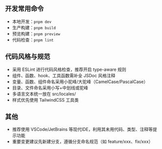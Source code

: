 ## 开发常用命令
- 本地开发：`pnpm dev`
- 生产构建：`pnpm build`
- 预览构建：`pnpm preview`
- 代码检查：`pnpm lint`

## 代码风格与规范
- 采用 ESLint 进行代码风格检查，推荐开启 type-aware 规则
- 组件、函数、hook、工具函数需补全 JSDoc 风格注释
- 变量、函数、组件命名采用小驼峰/大驼峰（CamelCase/PascalCase）
- 目录、文件命名采用小写+中划线或驼峰
- 多语言文本统一放在 src/locales/
- 样式优先使用 TailwindCSS 工具类

## 其他
- 推荐使用 VSCode/JetBrains 等现代IDE，利用其未用代码、类型、注释等提示功能
- 重要变更建议先新建分支，遵循分支命名规范（如 feature/xxx、fix/xxx）